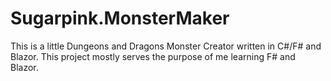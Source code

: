 # Sugarpink.MonsterMaker
This is a little Dungeons and Dragons Monster Creator written in C#/F# and Blazor. This project mostly serves the purpose of me learning F# and Blazor.
